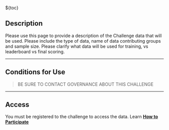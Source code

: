
${toc}

## **Description**
Please use this page to provide a description of the Challenge data that will be used. Please include the type of data, name of data contributing groups and sample size. Please clarify what data will be used for training, vs leaderboard vs final scoring.

---

## **Conditions for Use**
> BE SURE TO CONTACT GOVERNANCE ABOUT THIS CHALLENGE

---

## **Access**

You must be registered to the challenge to access the data. Learn [**How to Participate**](#!Synapse:syn25829070/wiki/610874)
